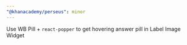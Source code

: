 ```yaml
---
"@khanacademy/perseus": minor
---
```


Use WB Pill + `react-popper` to get hovering answer pill in Label Image Widget
